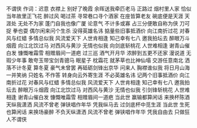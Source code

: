不谓侠
作词：迟意
衣襟上 别好了晚霞 余晖送我牵匹老马
正路过 烟村里人家 恰似当年故里正飞花
醉过风 喝过茶 寻常巷口寻个酒家
在座皆算老友 碗底便是天涯
天涯处 无处不为家 蓬门自我也像广厦
论意气 不计多或寡 占三分便敢自称为侠
刀可捉 拳也耍 偶尔闲来问个生杀
没得英雄名讳 掂量些旧事抵酒价
向江南折过花 对春风与红蜡
多情总似我 风流爱天下
人世肯相逢 知己幸有七八
邀我拍坛去 醉眼万斗烟霞
向江北饮过马 对西风与黄沙
无情也似我 向剑底斩桃花
人世难相逢 谢青山催白发
慷慨唯霜雪 相赠眉间一道疤
过三巡 酒气开月华 浓醉到五更不还家
漫说道 无瑕少年事 敢夸玉带宝剑青骢马
眠星子 枕霜花 就茅草也比神仙塌
交游任意南北 洒落不计冬夏
算冬夏 豪气未曾罢 再砥砺剑锋出京华
问来人 胸襟谁似我 将日月山海一并笑纳
只姓名 不作答 转身向云外寄生涯
不必英雄名讳 记两个旧事抵酒价
向江南折过花 对春风与红蜡
多情总似我 风流爱天下
人世肯相逢 知己幸有七八
邀我拍坛去 醉眼万斗烟霞
向江北饮过马 对西风与黄沙
无情也似我 引剑锋斩桃花
人世难相逢 谢青山催白发
慷慨唯霜雪 相赠眉间一道疤
当此世 赢输都算闲话
来换杯陈酒 天纵我潇洒
风流不曾老 弹铗唱作年华
凭我纵马去 过剑底杯中觅生涯
当此世 生死也算闲话
来换场豪醉 不负天纵潇洒
风流不曾老 弹铗唱作年华
凭我自由去 只做狂人不谓侠